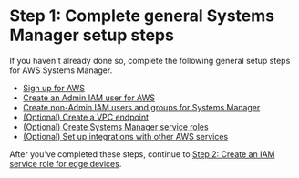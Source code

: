 # Step 1: Complete general Systems Manager setup steps<a name="systems-manager-edge-devices-setup-general"></a>

If you haven't already done so, complete the following general setup steps for AWS Systems Manager\. 
+ [Sign up for AWS](setup-sign-up.md)
+ [Create an Admin IAM user for AWS](setup-create-admin-user.md)
+ [ Create non\-Admin IAM users and groups for Systems Manager](setup-create-iam-user.md)
+ [\(Optional\) Create a VPC endpoint](setup-create-vpc.md)
+ [\(Optional\) Create Systems Manager service roles](setup-service-role.md)
+ [\(Optional\) Set up integrations with other AWS services](setup-integrations.md)

After you've completed these steps, continue to [Step 2: Create an IAM service role for edge devices](systems-manager-setting-up-edge-devices-service-role.md)\.